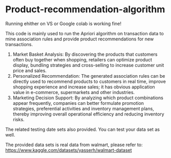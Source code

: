 # Product-recommendation-algorithm

Running ehither on VS or Google colab is working fine!

This code is mainly used to run the Apriori algorithm on transaction data to mine association rules and provide product recommendations for new transactions.

1. Market Basket Analysis:
By discovering the products that customers often buy together when shopping, retailers can optimize product display, bundling strategies and cross-selling to increase customer unit price and sales.
2. Personalized Recommendation:
The generated association rules can be directly used to recommend products to customers in real time, improve shopping experience and increase sales; it has obvious application value in e-commerce, supermarkets and other industries.
3. Marketing Decision Support:
By analyzing which product combinations appear frequently, companies can better formulate promotion strategies, preferential activities and inventory management plans, thereby improving overall operational efficiency and reducing inventory risks.

The related testing date sets also provided. You can test your data set as well.

The provided data sets is real data from walmart, please refer to: https://www.kaggle.com/datasets/yasserh/walmart-dataset
